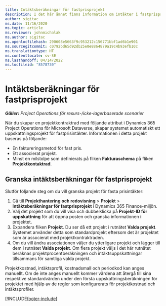 ```yaml
---
title: Intäktsberäkningar för fastprisprojekt
description: I det här ämnet finns information om intäkter i fastprisprojekt.
author: sigitac
ms.date: 11/16/2020
ms.topic: article
ms.reviewer: johnmichalak
ms.author: sigitac
ms.openlocfilehash: 290608e5663f9c953212c156771bbf1ad6b1e901
ms.sourcegitcommit: c0792bd65d92db25e0e8864879a19c4b93efb10c
ms.translationtype: HT
ms.contentlocale: sv-SE
ms.lasthandoff: 04/14/2022
ms.locfileid: "8578730"
---
```

# <a name="fixed-price-revenue-estimate-projects"></a>Intäktsberäkningar för fastprisprojekt 

_**Gäller:** Project Operations för resurs-/icke-lagerbaserade scenarier_

När du skapar en projektkontraktrad med följande attribut i Dynamics 365 Project Operations för Microsoft Dataverse, skapar systemet automatiskt ett uppskattningsprojekt för fastprisintäkter. Informationen i detta projekt baseras på följande:

  - En faktureringsmetod för fast pris.
  - Ett associerat projekt.
  - Minst en milstolpe som definierats på fliken **Fakturaschema** på fliken **Projektkontaktrad**.

## <a name="review-fixed-price-revenue-estimates-projects"></a>Granska intäktsberäkningar för fastprisprojekt
Slutför följande steg om du vill granska projekt för fasta prisintäkter:

1. Gå till **Projekthantering och redovisning** > **Projekt** > **Intäktsberäkningar för fastprisprojekt** i Dynamics 365 Finance-miljön.
2. Välj det projekt som du vill visa och dubbelklicka på **Projekt-ID för uppskattning** för att öppna posten och granska informationen i projektet.
3. Expandera fliken **Projekt**. Du ser då ett projekt i rutnätet **Valda projekt**. Systemet använder detta som standardprojekt eftersom det är projektet som är associerat med projektkontraktraden. 
4. Om du vill ändra associationen väljer du ytterligare projekt och lägger till dem i rutnätet **Valda projekt**. Om flera projekt väljs i det här rutnätet beräknas projektprocentberäkningen och intäktsuppskattningar tillsammans för samtliga valda projekt.

  Projektkostnad, intäktsprofil, kostnadsmall och periodkod kan anges manuellt. Om de inte anges manuellt kommer värdena att återgå till sina respektive standardvärden under den första uppskattningsberäkningen för projektet med hjälp av de regler som konfigurerats för projektkostnad och intäktsprofiler.



[!INCLUDE[footer-include](../includes/footer-banner.md)]